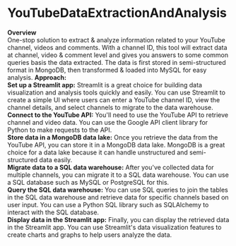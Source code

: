 # YouTubeDataExtractionAndAnalysis
**Overview**  
One-stop solution to extract & analyze information related to your YouTube channel, videos and comments. With a channel ID, this tool will extract data at channel, video & comment level and gives you answers to some common queries basis the data extracted. The data is first stored in semi-structured format in MongoDB, then transformed & loaded into MySQL for easy analysis.
**Approach:**  
**Set up a Streamlit app:** Streamlit is a great choice for building data visualization and analysis tools quickly and easily. You can use Streamlit to create a simple UI where users can enter a YouTube channel ID, view the channel details, and select channels to migrate to the data warehouse.  
**Connect to the YouTube API:** You'll need to use the YouTube API to retrieve channel and video data. You can use the Google API client library for Python to make requests to the API.  
**Store data in a MongoDB data lake:** Once you retrieve the data from the YouTube API, you can store it in a MongoDB data lake. MongoDB is a great choice for a data lake because it can handle unstructured and semi-structured data easily.  
**Migrate data to a SQL data warehouse:** After you've collected data for multiple channels, you can migrate it to a SQL data warehouse. You can use a SQL database such as MySQL or PostgreSQL for this.  
**Query the SQL data warehouse:** You can use SQL queries to join the tables in the SQL data warehouse and retrieve data for specific channels based on user input. You can use a Python SQL library such as SQLAlchemy to interact with the SQL database.  
**Display data in the Streamlit app:** Finally, you can display the retrieved data in the Streamlit app. You can use Streamlit's data visualization features to create charts and graphs to help users analyze the data.  
